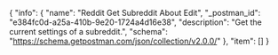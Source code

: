 {
  "info": {
    "name": "Reddit Get Subreddit About Edit",
    "_postman_id": "e384fc0d-a25a-410b-9e20-1724a4d16e38",
    "description": "Get the current settings of a subreddit.",
    "schema": "https://schema.getpostman.com/json/collection/v2.0.0/"
  },
  "item": []
}